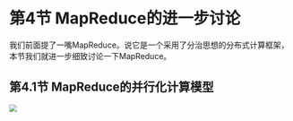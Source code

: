 # 第4节 MapReduce的进一步讨论

我们前面提了一嘴MapReduce。说它是一个采用了分治思想的分布式计算框架，本节我们就进一步细致讨论一下MapReduce。

## 第4.1节 MapReduce的并行化计算模型

<img src="https://github.com/luzhouxiaobai/Big-Data-Review/blob/master/file/mr并行编程.jpg" style="zoom:80%;" />

